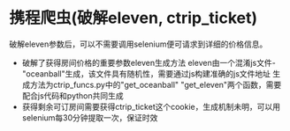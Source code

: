 # 携程爬虫(破解eleven, ctrip_ticket)
破解eleven参数后，可以不需要调用selenium便可请求到详细的价格信息。
* 破解了获得房间价格的重要参数eleven生成方法
eleven由一个混淆js文件-"oceanball"生成，该文件具有随机性，需要通过js构建准确的js文件地址
生成方法为ctrip_funcs.py中的"get_oceanball" "get_eleven"两个函数，需要配合js代码和python共同生成
* 获得剩余可订房间需要获得ctrip_ticket这个cookie，生成机制未明，可以用selenium每30分钟提取一次，保证时效
